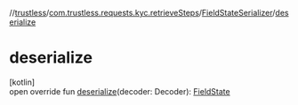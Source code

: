 //[trustless](../../../index.md)/[com.trustless.requests.kyc.retrieveSteps](../index.md)/[FieldStateSerializer](index.md)/[deserialize](deserialize.md)

# deserialize

[kotlin]\
open override fun [deserialize](deserialize.md)(decoder: Decoder): [FieldState](../-field-state/index.md)
